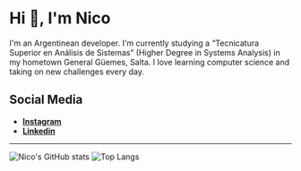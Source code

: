 # Hi 👋, I'm Nico

I'm an Argentinean developer. I'm currently studying a “Tecnicatura Superior en Análisis de Sistemas” (Higher Degree in Systems Analysis) in my hometown General Güemes, Salta. I love learning computer science and taking on new challenges every day.

## Social Media

* [**Instagram**](https://www.instagram.com/nicolito.serna/)
* [**Linkedin**](https://www.linkedin.com/in/nicolas-abel-serna)

--------------------------------------------------------
![Nico's GitHub stats](https://github-readme-stats.vercel.app/api?username=nicolito128&hide=contribs&show_icons=true&theme=vue&count_private=true) ![Top Langs](https://github-readme-stats.vercel.app/api/top-langs/?username=nicolito128&theme=vue&layout=compact)
